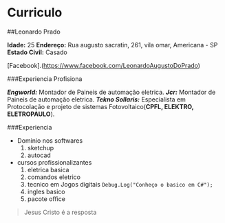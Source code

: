 # Curriculo

##Leonardo Prado

**Idade:** 25
**Endereço:** Rua augusto sacratin, 261, vila omar, Americana - SP
**Estado Civil:** Casado

 [Facebook].(https://www.facebook.com/LeonardoAugustoDoPrado)  



###Experiencia Profisiona

***Engworld:*** Montador de Paineis de automação eletrica.
***Jcr:*** Montador de Paineis de automação eletrica. 
***Tekno Sollaris:*** Especialista em Protocolação e projeto de sistemas Fotovoltaico(**CPFL, ELEKTRO, ELETROPAULO**). 

###Experiencia 

- Dominio nos softwares
  1. sketchup
  2. autocad
- cursos profissionalizantes
  1. eletrica basica
  2. comandos eletrico
  3. tecnico em Jogos digitais 
    ```Debug.Log("Conheço o basico em C#");```
  4. ingles basico
  5. pacote office





>Jesus Cristo é a resposta
